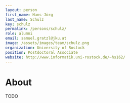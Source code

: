 ```yaml
---
layout: person
first_name: Hans-Jörg
last_name: Schulz
key: schulz
permalink: /persons/schulz/
role: alumni
email: samuel.gratzl@jku.at
image: /assets/images/team/schulz.png
organization: University of Rostock
position: Postdoctoral Associate
website: http://www.informatik.uni-rostock.de/~hs162/
---
```


# About

TODO